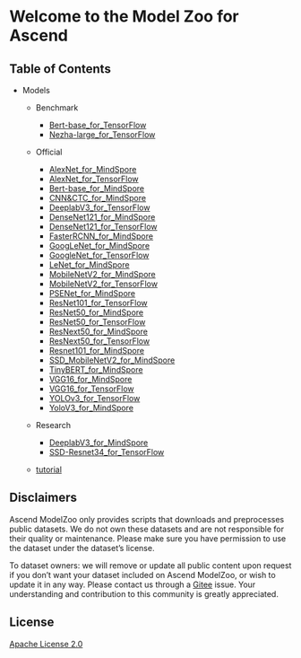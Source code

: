 # Welcome to the Model Zoo for Ascend

## Table of Contents

- Models
	- Benchmark
		- [Bert-base_for_TensorFlow](https://gitee.com/ascend/modelzoo/tree/master/built-in/Benchmark/Bert-base_for_TensorFlow)
		- [Nezha-large_for_TensorFlow](https://gitee.com/ascend/modelzoo/tree/master/built-in/Benchmark/Nezha-large_for_TensorFlow)

	- Official
		- [AlexNet_for_MindSpore](https://gitee.com/ascend/modelzoo/tree/master/built-in/Official/AlexNet_for_MindSpore)
		- [AlexNet_for_TensorFlow](https://gitee.com/ascend/modelzoo/tree/master/built-in/Official/AlexNet_for_TensorFlow)
		- [Bert-base_for_MindSpore](https://gitee.com/ascend/modelzoo/tree/master/built-in/Official/Bert-base_for_MindSpore)
		- [CNN&CTC_for_MindSpore](https://gitee.com/ascend/modelzoo/tree/master/built-in/Official/CNN&CTC_for_MindSpore)
		- [DeeplabV3_for_TensorFlow](https://gitee.com/ascend/modelzoo/tree/master/built-in/Official/DeeplabV3_for_TensorFlow)
		- [DenseNet121_for_MindSpore](https://gitee.com/ascend/modelzoo/tree/master/built-in/Official/DenseNet121_for_MindSpore)
		- [DenseNet121_for_TensorFlow](https://gitee.com/ascend/modelzoo/tree/master/built-in/Official/DenseNet121_for_TensorFlow)
		- [FasterRCNN_for_MindSpore](https://gitee.com/ascend/modelzoo/tree/master/built-in/Official/FasterRCNN_for_MindSpore)
		- [GoogLeNet_for_MindSpore](https://gitee.com/ascend/modelzoo/tree/master/built-in/Official/GoogLeNet_for_MindSpore)
		- [GoogleNet_for_TensorFlow](https://gitee.com/ascend/modelzoo/tree/master/built-in/Official/GoogleNet_for_TensorFlow)
		- [LeNet_for_MindSpore](https://gitee.com/ascend/modelzoo/tree/master/built-in/Official/LeNet_for_MindSpore)
		- [MobileNetV2_for_MindSpore](https://gitee.com/ascend/modelzoo/tree/master/built-in/Official/MobileNetV2_for_MindSpore)
		- [MobileNetV2_for_TensorFlow](https://gitee.com/ascend/modelzoo/tree/master/built-in/Official/MobileNetV2_for_TensorFlow)
		- [PSENet_for_MindSpore](https://gitee.com/ascend/modelzoo/tree/master/built-in/Official/PSENet_for_MindSpore)
		- [ResNet101_for_TensorFlow](https://gitee.com/ascend/modelzoo/tree/master/built-in/Official/ResNet101_for_TensorFlow)
		- [ResNet50_for_MindSpore](https://gitee.com/ascend/modelzoo/tree/master/built-in/Official/ResNet50_for_MindSpore)
		- [ResNet50_for_TensorFlow](https://gitee.com/ascend/modelzoo/tree/master/built-in/Official/ResNet50_for_TensorFlow)
		- [ResNext50_for_MindSpore](https://gitee.com/ascend/modelzoo/tree/master/built-in/Official/ResNext50_for_MindSpore)
		- [ResNext50_for_TensorFlow](https://gitee.com/ascend/modelzoo/tree/master/built-in/Official/ResNext50_for_TensorFlow)
		- [Resnet101_for_MindSpore](https://gitee.com/ascend/modelzoo/tree/master/built-in/Official/Resnet101_for_MindSpore)
		- [SSD_MobileNetV2_for_MindSpore](https://gitee.com/ascend/modelzoo/tree/master/built-in/Official/SSD_MobileNetV2_for_MindSpore)
		- [TinyBERT_for_MindSpore](https://gitee.com/ascend/modelzoo/tree/master/built-in/Official/TinyBERT_for_MindSpore)
		- [VGG16_for_MindSpore](https://gitee.com/ascend/modelzoo/tree/master/built-in/Official/VGG16_for_MindSpore)
		- [VGG16_for_TensorFlow](https://gitee.com/ascend/modelzoo/tree/master/built-in/Official/VGG16_for_TensorFlow)
		- [YOLOv3_for_TensorFlow](https://gitee.com/ascend/modelzoo/tree/master/built-in/Official/YOLOv3_for_TensorFlow)
		- [YoloV3_for_MindSpore](https://gitee.com/ascend/modelzoo/tree/master/built-in/Official/YoloV3_for_MindSpore)

	- Research
		- [DeeplabV3_for_MindSpore](https://gitee.com/ascend/modelzoo/tree/master/built-in/Research/DeeplabV3_for_MindSpore)
		- [SSD-Resnet34_for_TensorFlow](https://gitee.com/ascend/modelzoo/tree/master/built-in/Research/SSD-Resnet34_for_TensorFlow)

	- [tutorial](built-in/tutorial/README.md)

## Disclaimers

Ascend ModelZoo only provides scripts that downloads and preprocesses public datasets. We do not own these datasets and are not responsible for their quality or maintenance. Please make sure you have permission to use the dataset under the dataset’s license.

To dataset owners: we will remove or update all public content upon request if you don’t want your dataset included on Ascend ModelZoo, or wish to update it in any way. Please contact us through a [Gitee](https://gitee.com/ascend/modelzoo/issues) issue. Your understanding and contribution to this community is greatly appreciated.

## License

[Apache License 2.0](LICENSE)

